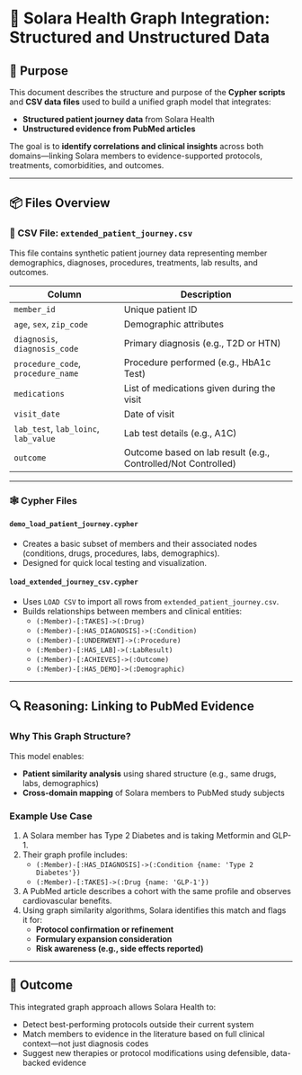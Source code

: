 
# 🔗 Solara Health Graph Integration: Structured and Unstructured Data

## 📁 Purpose

This document describes the structure and purpose of the **Cypher scripts** and **CSV data files** used to build a unified graph model that integrates:
- **Structured patient journey data** from Solara Health
- **Unstructured evidence from PubMed articles**

The goal is to **identify correlations and clinical insights** across both domains—linking Solara members to evidence-supported protocols, treatments, comorbidities, and outcomes.

---

## 📦 Files Overview

### 🧮 CSV File: `extended_patient_journey.csv`
This file contains synthetic patient journey data representing member demographics, diagnoses, procedures, treatments, lab results, and outcomes.

| Column | Description |
|--------|-------------|
| `member_id` | Unique patient ID |
| `age`, `sex`, `zip_code` | Demographic attributes |
| `diagnosis`, `diagnosis_code` | Primary diagnosis (e.g., T2D or HTN) |
| `procedure_code`, `procedure_name` | Procedure performed (e.g., HbA1c Test) |
| `medications` | List of medications given during the visit |
| `visit_date` | Date of visit |
| `lab_test`, `lab_loinc`, `lab_value` | Lab test details (e.g., A1C) |
| `outcome` | Outcome based on lab result (e.g., Controlled/Not Controlled) |

---

### 🕸 Cypher Files

#### `demo_load_patient_journey.cypher`
- Creates a basic subset of members and their associated nodes (conditions, drugs, procedures, labs, demographics).
- Designed for quick local testing and visualization.

#### `load_extended_journey_csv.cypher`
- Uses `LOAD CSV` to import all rows from `extended_patient_journey.csv`.
- Builds relationships between members and clinical entities:
  - `(:Member)-[:TAKES]->(:Drug)`
  - `(:Member)-[:HAS_DIAGNOSIS]->(:Condition)`
  - `(:Member)-[:UNDERWENT]->(:Procedure)`
  - `(:Member)-[:HAS_LAB]->(:LabResult)`
  - `(:Member)-[:ACHIEVES]->(:Outcome)`
  - `(:Member)-[:HAS_DEMO]->(:Demographic)`

---

## 🔍 Reasoning: Linking to PubMed Evidence

### Why This Graph Structure?

This model enables:
- **Patient similarity analysis** using shared structure (e.g., same drugs, labs, demographics)
- **Cross-domain mapping** of Solara members to PubMed study subjects

### Example Use Case

1. A Solara member has Type 2 Diabetes and is taking Metformin and GLP-1.
2. Their graph profile includes:
   - `(:Member)-[:HAS_DIAGNOSIS]->(:Condition {name: 'Type 2 Diabetes'})`
   - `(:Member)-[:TAKES]->(:Drug {name: 'GLP-1'})`
3. A PubMed article describes a cohort with the same profile and observes cardiovascular benefits.
4. Using graph similarity algorithms, Solara identifies this match and flags it for:
   - **Protocol confirmation or refinement**
   - **Formulary expansion consideration**
   - **Risk awareness (e.g., side effects reported)**

---

## 🌉 Outcome

This integrated graph approach allows Solara Health to:
- Detect best-performing protocols outside their current system
- Match members to evidence in the literature based on full clinical context—not just diagnosis codes
- Suggest new therapies or protocol modifications using defensible, data-backed evidence

